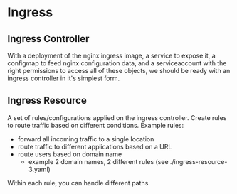 # Ingress

## Ingress Controller

With a deployment of the nginx ingress image, a service to expose it, a configmap to feed nginx configuration data, and a serviceaccount with the right permissions to access all of these objects, we should be ready with an ingress controller in it's simplest form.

## Ingress Resource

A set of rules/configurations applied on the ingress controller. Create rules to route traffic based on different conditions. Example rules:

- forward all incoming traffic to a single location
- route traffic to different applications based on a URL
- route users based on domain name
  - example 2 domain names, 2 different rules (see ./ingress-resource-3.yaml)

Within each rule, you can handle different paths.
